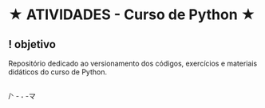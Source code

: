 # ★ ATIVIDADES - Curso de Python ★

## ! objetivo 
Repositório dedicado ao versionamento dos códigos, exercícios e materiais didáticos do curso de Python.

##

/ᐠ - ˕ -マ
